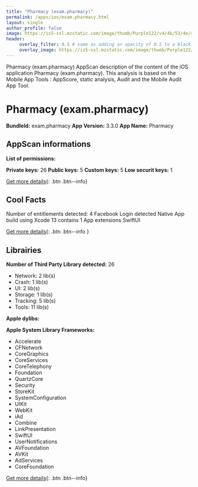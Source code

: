 ```yaml
---
title: "Pharmacy (exam.pharmacy)"
permalink: /apps/ios/exam.pharmacy.html
layout: single
author_profile: false
image: https://is5-ssl.mzstatic.com/image/thumb/Purple122/v4/4b/53/4e/4b534eb0-8e92-153e-306b-2754ad01b237/AppIcon-1x_U007emarketing-0-7-0-85-220.png/512x512bb.jpg
header: 
     overlay_filter: 0.5 # same as adding an opacity of 0.5 to a black background
     overlay_image: https://is5-ssl.mzstatic.com/image/thumb/Purple122/v4/4b/53/4e/4b534eb0-8e92-153e-306b-2754ad01b237/AppIcon-1x_U007emarketing-0-7-0-85-220.png/512x512bb.jpg
---
```

Pharmacy (exam.pharmacy) AppScan description of the content of the iOS application Pharmacy (exam.pharmacy). This analysis is based on the Mobile App Tools : AppScore, static analysis, Audit and the Mobile Audit App Tool.

# Pharmacy (exam.pharmacy)

**BundleId:** exam.pharmacy
**App Version:** 3.3.0
**App Name:** Pharmacy


## AppScan informations 

**List of permissions:** 
  
  
**Private keys:** 26
**Public keys:** 5
**Custom keys:** 5
**Low securit keys:** 1
  
[Get more details](/pricing.html){: .btn .btn--info}

## Cool Facts

Number of entitlements detected: 4
Facebook Login detected
Native App
build using Xcode 13
contains 1 App extensions
SwiftUI
  
[Get more details](/pricing.html){: .btn .btn--info }

## Librairies 
**Number of Third Party Library detected:** 26
- Network: 2 lib(s)
- Crash: 1 lib(s)
- UI: 2 lib(s)
- Storage: 1 lib(s)
- Tracking: 5 lib(s)
- Tools: 11 lib(s)


**Apple dylibs:**


**Apple System Library Frameworks:**
- Accelerate
- CFNetwork
- CoreGraphics
- CoreServices
- CoreTelephony
- Foundation
- QuartzCore
- Security
- StoreKit
- SystemConfiguration
- UIKit
- WebKit
- iAd
- Combine
- LinkPresentation
- SwiftUI
- UserNotifications
- AVFoundation
- AVKit
- AdServices
- CoreFoundation


  
[Get more details](/pricing.html){: .btn .btn--info}

